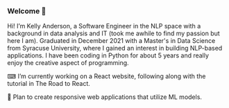 ### Welcome 👋

Hi! I’m Kelly Anderson, a Software Engineer in the NLP space with a background in data analysis and IT (took me awhile to find my passion but here I am). Graduated in December 2021 with a Master's in Data Science from Syracuse University, where I gained an interest in building NLP-based applications. I have been coding in Python for about 5 years and really enjoy the creative aspect of programming.



⌨ I’m currently working on a React website, following along with the tutorial in The Road to React.

🔮 Plan to create responsive web applications that utilize ML models.
